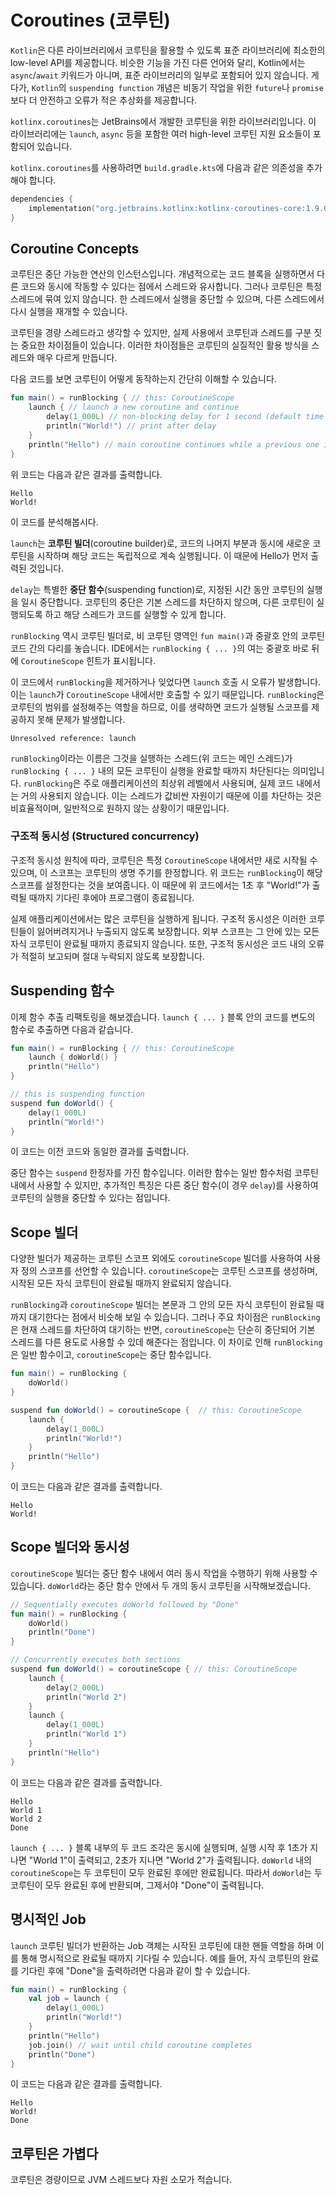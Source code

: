# Coroutines (코루틴)

`Kotlin`은 다른 라이브러리에서 코루틴을 활용할 수 있도록 표준 라이브러리에 최소한의 low-level API를 제공합니다.
비슷한 기능을 가진 다른 언어와 달리, Kotlin에서는 `async`/`await` 키워드가 아니며, 표준 라이브러리의 일부로 포함되어 있지 않습니다.
게다가, `Kotlin`의 `suspending function` 개념은 비동기 작업을 위한 `future`나 `promise`보다 더 안전하고 오류가 적은 추상화를 제공합니다.

`kotlinx.coroutines`는 JetBrains에서 개발한 코루틴을 위한 라이브러리입니다.
이 라이브러리에는 `launch`, `async` 등을 포함한 여러 high-level 코루틴 지원 요소들이 포함되어 있습니다.

`kotlinx.coroutines`를 사용하려면 `build.gradle.kts`에 다음과 같은 의존성을 추가해야 합니다.

```kotlin
dependencies {
    implementation("org.jetbrains.kotlinx:kotlinx-coroutines-core:1.9.0")
}
```

## Coroutine Concepts

코루틴은 중단 가능한 연산의 인스턴스입니다.
개념적으로는 코드 블록을 실행하면서 다른 코드와 동시에 작동할 수 있다는 점에서 스레드와 유사합니다.
그러나 코루틴은 특정 스레드에 묶여 있지 않습니다.
한 스레드에서 실행을 중단할 수 있으며, 다른 스레드에서 다시 실행을 재개할 수 있습니다.

코루틴을 경량 스레드라고 생각할 수 있지만, 실제 사용에서 코루틴과 스레드를 구분 짓는 중요한 차이점들이 있습니다.
이러한 차이점들은 코루틴의 실질적인 활용 방식을 스레드와 매우 다르게 만듭니다.

다음 코드를 보면 코루틴이 어떻게 동작하는지 간단히 이해할 수 있습니다.

```kotlin
fun main() = runBlocking { // this: CoroutineScope
    launch { // launch a new coroutine and continue
        delay(1_000L) // non-blocking delay for 1 second (default time unit is ms)
        println("World!") // print after delay
    }
    println("Hello") // main coroutine continues while a previous one is delayed
}
```

위 코드는 다음과 같은 결과를 출력합니다.

```
Hello
World!
```

이 코드를 분석해봅시다.

`launch`는 **코루틴 빌더**(coroutine builder)로, 코드의 나머지 부분과 동시에 새로운 코루틴을 시작하며 해당 코드는 독립적으로 계속 실행됩니다.
이 때문에 Hello가 먼저 출력된 것입니다.

`delay`는 특별한 **중단 함수**(suspending function)로, 지정된 시간 동안 코루틴의 실행을 일시 중단합니다.
코루틴의 중단은 기본 스레드를 차단하지 않으며, 다른 코루틴이 실행되도록 하고 해당 스레드가 코드를 실행할 수 있게 합니다.

`runBlocking` 역시 코루틴 빌더로, 비 코루틴 영역인 `fun main()`과 중괄호 안의 코루틴 코드 간의 다리를 놓습니다.
IDE에서는 `runBlocking { ... }`의 여는 중괄호 바로 뒤에 `CoroutineScope` 힌트가 표시됩니다.

이 코드에서 `runBlocking`을 제거하거나 잊었다면 `launch` 호출 시 오류가 발생합니다.
이는 `launch`가 `CoroutineScope` 내에서만 호출할 수 있기 때문입니다.
`runBlocking`은 코루틴의 범위를 설정해주는 역할을 하므로, 이를 생략하면 코드가 실행될 스코프를 제공하지 못해 문제가 발생합니다.

```
Unresolved reference: launch
```

`runBlocking`이라는 이름은 그것을 실행하는 스레드(위 코드는 메인 스레드)가 `runBlocking { ... }` 내의 모든 코루틴이 실행을 완료할 때까지 차단된다는 의미입니다.
`runBlocking`은 주로 애플리케이션의 최상위 레벨에서 사용되며, 실제 코드 내에서는 거의 사용되지 않습니다.
이는 스레드가 값비싼 자원이기 때문에 이를 차단하는 것은 비효율적이며, 일반적으로 원하지 않는 상황이기 때문입니다.

### 구조적 동시성 (Structured concurrency)

구조적 동시성 원칙에 따라, 코루틴은 특정 `CoroutineScope` 내에서만 새로 시작될 수 있으며,
이 스코프는 코루틴의 생명 주기를 한정합니다.
위 코드는 `runBlocking`이 해당 스코프를 설정한다는 것을 보여줍니다.
이 때문에 위 코드에서는 1초 후 "World!"가 출력될 때까지 기다린 후에야 프로그램이 종료됩니다.

실제 애플리케이션에서는 많은 코루틴을 실행하게 됩니다.
구조적 동시성은 이러한 코루틴들이 잃어버려지거나 누출되지 않도록 보장합니다.
외부 스코프는 그 안에 있는 모든 자식 코루틴이 완료될 때까지 종료되지 않습니다.
또한, 구조적 동시성은 코드 내의 오류가 적절히 보고되며 절대 누락되지 않도록 보장합니다.

## Suspending 함수

이제 함수 추출 리팩토링을 해보겠습니다.
`launch { ... }` 블록 안의 코드를 변도의 함수로 추출하면 다음과 같습니다. 

```kotlin
fun main() = runBlocking { // this: CoroutineScope
    launch { doWorld() }
    println("Hello")
}

// this is suspending function
suspend fun doWorld() {
    delay(1_000L)
    println("World!")
}
```

이 코드는 이전 코드와 동일한 결과를 출력합니다.

중단 함수는 `suspend` 한정자를 가진 함수입니다.
이러한 함수는 일반 함수처럼 코루틴 내에서 사용할 수 있지만,
추가적인 특징은 다른 중단 함수(이 경우 `delay`)를 사용하여 코루틴의 실행을 중단할 수 있다는 점입니다.

## Scope 빌더

다양한 빌더가 제공하는 코루틴 스코프 외에도 `coroutineScope` 빌더를 사용하여 사용자 정의 스코프를 선언할 수 있습니다.
`coroutineScope`는 코루틴 스코프를 생성하며, 시작된 모든 자식 코루틴이 완료될 때까지 완료되지 않습니다.

`runBlocking`과 `coroutineScope` 빌더는 본문과 그 안의 모든 자식 코루틴이 완료될 때까지 대기한다는 점에서 비슷해 보일 수 있습니다.
그러나 주요 차이점은 `runBlocking`은 현재 스레드를 차단하여 대기하는 반면,
`coroutineScope`는 단순히 중단되어 기본 스레드를 다른 용도로 사용할 수 있데 해준다는 점입니다.
이 차이로 인해 `runBlocking`은 일반 함수이고, `coroutineScope`는 중단 함수입니다.

```kotlin
fun main() = runBlocking {
    doWorld()
}

suspend fun doWorld() = coroutineScope {  // this: CoroutineScope
    launch {
        delay(1_000L)
        println("World!")
    }
    println("Hello")
}
```

이 코드는 다음과 같은 결과를 출력합니다.

```
Hello
World!
```

## Scope 빌더와 동시성

`coroutineScope` 빌더는 중단 함수 내에서 여러 동시 작업을 수행하기 위해 사용할 수 있습니다.
`doWorld`라는 중단 함수 안에서 두 개의 동시 코루틴을 시작해보겠습니다.

```kotlin
// Sequentially executes doWorld followed by "Done"
fun main() = runBlocking {
    doWorld()
    println("Done")
}

// Concurrently executes both sections
suspend fun doWorld() = coroutineScope { // this: CoroutineScope
    launch {
        delay(2_000L)
        println("World 2")
    }
    launch {
        delay(1_000L)
        println("World 1")
    }
    println("Hello")
}
```

이 코드는 다음과 같은 결과를 출력합니다.

```
Hello
World 1
World 2
Done
```

`launch { ... }` 블록 내부의 두 코드 조각은 동시에 실행되며, 실행 시작 후 1초가 지나면 "World 1"이 출력되고,
2초가 지나면 "World 2"가 출력됩니다.
`doWorld` 내의 `coroutineScope`는 두 코루틴이 모두 완료된 후에만 완료됩니다.
따라서 `doWorld`는 두 코루틴이 모두 완료된 후에 반환되며, 그제서야 "Done"이 출력됩니다.

## 명시적인 Job

`launch` 코루틴 빌더가 반환하는 Job 객체는 시작된 코루틴에 대한 핸들 역할을 하며 이를 통해 명시적으로 완료될 때까지 기다릴 수 있습니다.
예를 들어, 자식 코루틴의 완료를 기다린 후에 "Done"을 출력하려면 다음과 같이 할 수 있습니다.

```kotlin
fun main() = runBlocking {
    val job = launch {
        delay(1_000L)
        println("World!")
    }
    println("Hello")
    job.join() // wait until child coroutine completes
    println("Done")
}
```

이 코드는 다음과 같은 결과를 출력합니다.

```
Hello
World!
Done
```

## 코루틴은 가볍다

코루틴은 경량이므로 JVM 스레드보다 자원 소모가 적습니다.